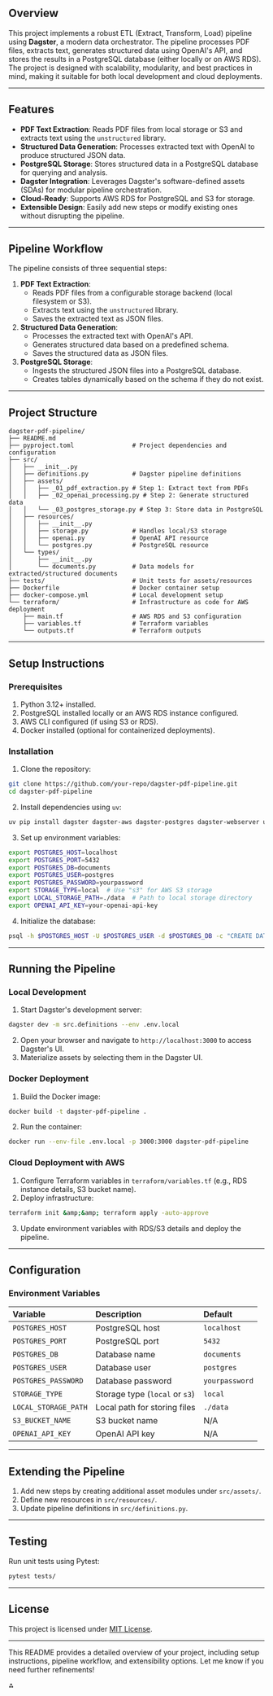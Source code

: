 ## **Overview**

This project implements a robust ETL (Extract, Transform, Load) pipeline using **Dagster**, a modern data orchestrator. The pipeline processes PDF files, extracts text, generates structured data using OpenAI's API, and stores the results in a PostgreSQL database (either locally or on AWS RDS). The project is designed with scalability, modularity, and best practices in mind, making it suitable for both local development and cloud deployments.

---

## **Features**

- **PDF Text Extraction**: Reads PDF files from local storage or S3 and extracts text using the `unstructured` library.
- **Structured Data Generation**: Processes extracted text with OpenAI to produce structured JSON data.
- **PostgreSQL Storage**: Stores structured data in a PostgreSQL database for querying and analysis.
- **Dagster Integration**: Leverages Dagster's software-defined assets (SDAs) for modular pipeline orchestration.
- **Cloud-Ready**: Supports AWS RDS for PostgreSQL and S3 for storage.
- **Extensible Design**: Easily add new steps or modify existing ones without disrupting the pipeline.

---

## **Pipeline Workflow**

The pipeline consists of three sequential steps:

1. **PDF Text Extraction**:
    - Reads PDF files from a configurable storage backend (local filesystem or S3).
    - Extracts text using the `unstructured` library.
    - Saves the extracted text as JSON files.
2. **Structured Data Generation**:
    - Processes the extracted text with OpenAI's API.
    - Generates structured data based on a predefined schema.
    - Saves the structured data as JSON files.
3. **PostgreSQL Storage**:
    - Ingests the structured JSON files into a PostgreSQL database.
    - Creates tables dynamically based on the schema if they do not exist.

---

## **Project Structure**

```
dagster-pdf-pipeline/
├── README.md
├── pyproject.toml                # Project dependencies and configuration
├── src/
│   ├── __init__.py
│   ├── definitions.py            # Dagster pipeline definitions
│   ├── assets/
│   │   ├── _01_pdf_extraction.py # Step 1: Extract text from PDFs
│   │   ├── _02_openai_processing.py # Step 2: Generate structured data
│   │   └── _03_postgres_storage.py # Step 3: Store data in PostgreSQL
│   ├── resources/
│   │   ├── __init__.py
│   │   ├── storage.py            # Handles local/S3 storage
│   │   ├── openai.py             # OpenAI API resource
│   │   └── postgres.py           # PostgreSQL resource
│   └── types/
│       ├── __init__.py
│       └── documents.py          # Data models for extracted/structured documents
├── tests/                        # Unit tests for assets/resources
├── Dockerfile                    # Docker container setup
├── docker-compose.yml            # Local development setup
└── terraform/                    # Infrastructure as code for AWS deployment
    ├── main.tf                   # AWS RDS and S3 configuration
    ├── variables.tf              # Terraform variables
    └── outputs.tf                # Terraform outputs
```

---

## **Setup Instructions**

### Prerequisites

1. Python 3.12+ installed.
2. PostgreSQL installed locally or an AWS RDS instance configured.
3. AWS CLI configured (if using S3 or RDS).
4. Docker installed (optional for containerized deployments).

### Installation

1. Clone the repository:

```bash
git clone https://github.com/your-repo/dagster-pdf-pipeline.git
cd dagster-pdf-pipeline
```

2. Install dependencies using `uv`:

```bash
uv pip install dagster dagster-aws dagster-postgres dagster-webserver unstructured openai psycopg2-binary boto3 pydantic pytest ruff pyright -e .
```

3. Set up environment variables:

```bash
export POSTGRES_HOST=localhost
export POSTGRES_PORT=5432
export POSTGRES_DB=documents
export POSTGRES_USER=postgres
export POSTGRES_PASSWORD=yourpassword
export STORAGE_TYPE=local  # Use "s3" for AWS S3 storage
export LOCAL_STORAGE_PATH=./data  # Path to local storage directory
export OPENAI_API_KEY=your-openai-api-key
```

4. Initialize the database:

```bash
psql -h $POSTGRES_HOST -U $POSTGRES_USER -d $POSTGRES_DB -c "CREATE DATABASE documents;"
```


---

## **Running the Pipeline**

### Local Development

1. Start Dagster's development server:

```bash
dagster dev -m src.definitions --env .env.local
```

2. Open your browser and navigate to `http://localhost:3000` to access Dagster's UI.
3. Materialize assets by selecting them in the Dagster UI.

### Docker Deployment

1. Build the Docker image:

```bash
docker build -t dagster-pdf-pipeline .
```

2. Run the container:

```bash
docker run --env-file .env.local -p 3000:3000 dagster-pdf-pipeline
```


### Cloud Deployment with AWS

1. Configure Terraform variables in `terraform/variables.tf` (e.g., RDS instance details, S3 bucket name).
2. Deploy infrastructure:

```bash
terraform init &amp;&amp; terraform apply -auto-approve
```

3. Update environment variables with RDS/S3 details and deploy the pipeline.

---

## **Configuration**

### Environment Variables

| Variable | Description | Default |
| :-- | :-- | :-- |
| `POSTGRES_HOST` | PostgreSQL host | `localhost` |
| `POSTGRES_PORT` | PostgreSQL port | `5432` |
| `POSTGRES_DB` | Database name | `documents` |
| `POSTGRES_USER` | Database user | `postgres` |
| `POSTGRES_PASSWORD` | Database password | `yourpassword` |
| `STORAGE_TYPE` | Storage type (`local` or `s3`) | `local` |
| `LOCAL_STORAGE_PATH` | Local path for storing files | `./data` |
| `S3_BUCKET_NAME` | S3 bucket name | N/A |
| `OPENAI_API_KEY` | OpenAI API key | N/A |

---

## **Extending the Pipeline**

1. Add new steps by creating additional asset modules under `src/assets/`.
2. Define new resources in `src/resources/`.
3. Update pipeline definitions in `src/definitions.py`.

---

## **Testing**

Run unit tests using Pytest:

```bash
pytest tests/
```

---

## **License**

This project is licensed under [MIT License](LICENSE).

---

This README provides a detailed overview of your project, including setup instructions, pipeline workflow, and extensibility options. Let me know if you need further refinements!

<div>⁂</div>

[^1]: https://docs.dagster.io/getting-started/quickstart

[^2]: https://dev.to/alexserviceml/developing-in-dagster-2flh

[^3]: https://docs.dagster.io/guides/build/projects/structuring-your-dagster-project

[^4]: https://pypi.org/project/dagster/

[^5]: https://github.com/dagster-io/dagster/blob/master/examples/project_fully_featured/README.md

[^6]: https://github.com/dagster-io/awesome-dagster/blob/main/README.md

[^7]: https://dagster.io

[^8]: https://dagster.io/blog/python-packages-primer-1
